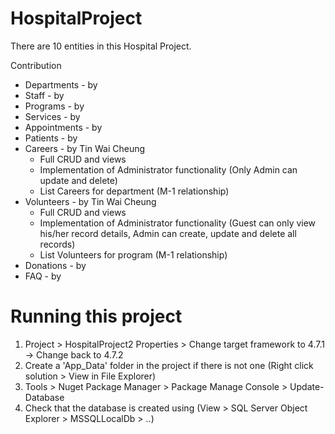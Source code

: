 # HospitalProject
There are 10 entities in this Hospital Project. 

Contribution
- Departments - by 
- Staff - by
- Programs - by 
- Services - by 
- Appointments - by 
- Patients - by  
- Careers - by Tin Wai Cheung 
  - Full CRUD and views
  - Implementation of Administrator functionality (Only Admin can update and delete)
  - List Careers for department (M-1 relationship)
- Volunteers - by Tin Wai Cheung
  - Full CRUD and views
  - Implementation of Administrator functionality (Guest can only view his/her record details, Admin can create, update and delete all records)
  - List Volunteers for program (M-1 relationship)
- Donations - by 
- FAQ - by 






# Running this project
1. Project > HospitalProject2 Properties > Change target framework to 4.7.1 -> Change back to 4.7.2
2. Create a 'App_Data' folder in the project if there is not one (Right click solution > View in File Explorer)
3. Tools > Nuget Package Manager > Package Manage Console > Update-Database
4. Check that the database is created using (View > SQL Server Object Explorer > MSSQLLocalDb > ..)

